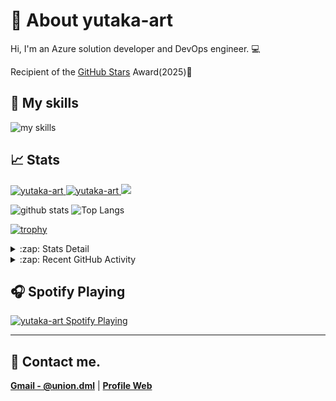 ﻿# 🐤 About yutaka-art
Hi, I'm an Azure solution developer and DevOps engineer. 💻

Recipient of the [GitHub Stars](https://stars.github.com/profiles/yutaka-art/) Award(2025)🌟

## 🌱 My skills
<img alt="my skills" src="https://skillicons.dev/icons?theme=light&perline=11&i=azure,cs,dotnet,visualstudio,vscode,windows,github,git,githubactions,docker,kubernetes" />

## 📈 Stats
<p align="left">
  <a href="https://github.com/yutaka-art/yutaka-art/">
    <img src="https://komarev.com/ghpvc/?username=yutaka-art" alt="yutaka-art" />
  </a>
  <a href="https://zenn.dev/yutakaosada/">
    <img src="https://badgen.org/img/zenn/yutakaosada/followers?style=flat" alt="yutaka-art" />
  </a>
  <a href="https://github.com/yutaka-art">
    <img height="20" src="https://img.shields.io/github/followers/yutaka-art?label=follow&logo=github&style=flat" />
  </a>
</p>

<p align="left"> 
  <img alt="github stats" height="150px" src="https://github-readme-stats-ruby-mu.vercel.app/api?username=yutaka-art&show_icons=true" />
  <img alt="Top Langs" height="150px" src="https://github-readme-stats-ruby-mu.vercel.app/api/top-langs/?username=yutaka-art&layout=compact&show_icons=true" />
</p>

[![trophy](https://github-profile-trophy-sable.vercel.app/?username=yutaka-art&column=8&title=-Reviews)](https://github-profile-trophy-sable.vercel.app/?username=yutaka-art&column=8&title=-Reviews)

<details>
  <summary>:zap: Stats Detail</summary>

[![metricsbase](/output/metrics.base.svg)](/output/metrics.base.svg)

[![details](/output/details.svg)](/output/details.svg)

</details>

<details>
  <summary>:zap: Recent GitHub Activity</summary>

<!--START_SECTION:activity-->
1. 🚀 Published release [v1.0.0-alpha.1](https://github.com/yutaka-art/copilot-metrics-platform/releases/tag/v1.0.0-alpha.1) in [yutaka-art/copilot-metrics-platform](https://github.com/yutaka-art/copilot-metrics-platform)
2. 🔒 Closed issue [#12](https://github.com/yutaka-art/yutaka-art/issues/12) in [yutaka-art/yutaka-art](https://github.com/yutaka-art/yutaka-art)
3. 🔒 Closed issue [#3](https://github.com/yutaka-art/yutaka-art/issues/3) in [yutaka-art/yutaka-art](https://github.com/yutaka-art/yutaka-art)
4. 🚀 Published release [V2.0.0](https://github.com/yutaka-art/slug-checker/releases/tag/v2.0.0) in [yutaka-art/slug-checker](https://github.com/yutaka-art/slug-checker)
5. 🚀 Published release [V1.0.0](https://github.com/yutaka-art/slug-checker/releases/tag/v1.0.0) in [yutaka-art/slug-checker](https://github.com/yutaka-art/slug-checker)
<!--END_SECTION:activity-->

</details>

## 🎧 Spotify Playing
[<img src="https://novatorem-smoky-seven.vercel.app/api/spotify?background_color=0d1117&border_color=ffffff" alt="yutaka-art Spotify Playing"  />](https://open.spotify.com/user/yutaka-art)

---

## 📨 Contact me.
**[Gmail - @union.dml](mailto:union.dml@gmail.com)** | **[Profile Web](https://yutaka-art.github.io/yutaka-art/index-en.html)**




